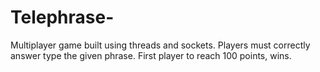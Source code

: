 # Telephrase-
Multiplayer game built using threads and sockets. Players must correctly answer type the given phrase. First player to reach 100 points, wins.
